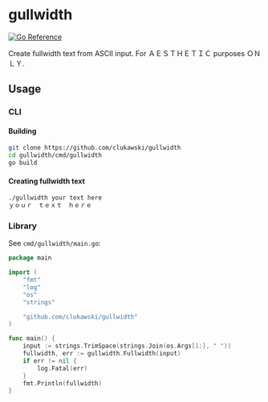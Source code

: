 # gullwidth

[![Go Reference](https://pkg.go.dev/badge/github.com/clukawski/gullwidth.svg)](https://pkg.go.dev/github.com/clukawski/gullwidth)

Create fullwidth text from ASCII input. For ＡＥＳＴＨＥＴＩＣ purposes ＯＮＬＹ.

## Usage

### CLI

#### Building

```bash
git clone https://github.com/clukawski/gullwidth
cd gullwidth/cmd/gullwidth
go build
```

#### Creating fullwidth text

```bash
./gullwidth your text here
ｙｏｕｒ　ｔｅｘｔ　ｈｅｒｅ
```

### Library

See `cmd/gullwidth/main.go`:

```go
package main

import (
	"fmt"
	"log"
	"os"
	"strings"

	"github.com/clukawski/gullwidth"
)

func main() {
	input := strings.TrimSpace(strings.Join(os.Args[1:], " "))
	fullwidth, err := gullwidth.Fullwidth(input)
	if err != nil {
		log.Fatal(err)
	}
	fmt.Println(fullwidth)
}
```
